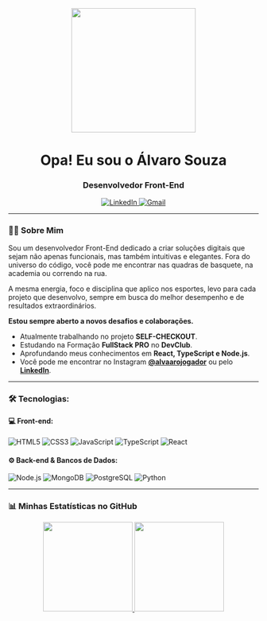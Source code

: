 <div id="header" align="center">
  <img src="https://raw.githubusercontent.com/MishManners/MishManners/master/code-typing.gif" width="250"/>
  <br/>
  <h1>Opa! Eu sou o Álvaro Souza</h1>
  <h3>Desenvolvedor Front-End</h3>
</div>

<div align="center">
  <a href="https://www.linkedin.com/in/-alvarosouza/" target="_blank">
    <img src="https://img.shields.io/badge/LinkedIn-0077B5?style=for-the-badge&logo=linkedin&logoColor=white" alt="LinkedIn">
  </a>
  <a href="mailto:alsouza23@outlook.com">
    <img src="https://img.shields.io/badge/Gmail-D14836?style=for-the-badge&logo=gmail&logoColor=white" alt="Gmail">
  </a>
</div>

---

### 👨‍💻 Sobre Mim

<p>
  Sou um desenvolvedor Front-End dedicado a criar soluções digitais que sejam não apenas funcionais, mas também intuitivas e elegantes. Fora do universo do código, você pode me encontrar nas quadras de basquete, na academia ou correndo na rua.
</p>
<p>
  A mesma energia, foco e disciplina que aplico nos esportes, levo para cada projeto que desenvolvo, sempre em busca do melhor desempenho e de resultados extraordinários.
</p>
<p>
  <b>Estou sempre aberto a novos desafios e colaborações.</b>
</p>

-  Atualmente trabalhando no projeto **SELF-CHECKOUT**.
-  Estudando na Formação **FullStack PRO** no **DevClub**.
-  Aprofundando meus conhecimentos em **React, TypeScript e Node.js**.
-  Você pode me encontrar no Instagram **[@alvaarojogador](https://www.instagram.com/alvaarojogador/)** ou pelo **[LinkedIn](https://www.linkedin.com/in/-alvarosouza/)**.

---

### 🛠️ Tecnologias:

#### 💻 Front-end:
<p>
  <img src="https://img.shields.io/badge/HTML5-E34F26?style=for-the-badge&logo=html5&logoColor=white" alt="HTML5" />
  <img src="https://img.shields.io/badge/CSS3-1572B6?style=for-the-badge&logo=css3&logoColor=white" alt="CSS3" />
  <img src="https://img.shields.io/badge/JavaScript-F7DF1E?style=for-the-badge&logo=javascript&logoColor=black" alt="JavaScript" />
  <img src="https://img.shields.io/badge/TypeScript-3178C6?style=for-the-badge&logo=typescript&logoColor=white" alt="TypeScript" />
  <img src="https://img.shields.io/badge/React-20232A?style=for-the-badge&logo=react&logoColor=61DAFB" alt="React" />
</p>

#### ⚙️ Back-end & Bancos de Dados:
<p>
  <img src="https://img.shields.io/badge/Node.js-339933?style=for-the-badge&logo=nodedotjs&logoColor=white" alt="Node.js" />
  <img src="https://img.shields.io/badge/MongoDB-47A248?style=for-the-badge&logo=mongodb&logoColor=white" alt="MongoDB" />
  <img src="https://img.shields.io/badge/PostgreSQL-4169E1?style=for-the-badge&logo=postgresql&logoColor=white" alt="PostgreSQL" />
  <img src="https://img.shields.io/badge/Python-3776AB?style=for-the-badge&logo=python&logoColor=white" alt="Python" />
</p>

---

### 📊 Minhas Estatísticas no GitHub

<div align="center">
  <a href="https://github.com/alvarodev12">
    <img height="180em" src="https://github-readme-stats.vercel.app/api?username=alvarodev12&show_icons=true&theme=dracula&include_all_commits=true&count_private=true"/>
    <img height="180em" src="https://github-readme-stats.vercel.app/api/top-langs/?username=alvarodev12&layout=compact&langs_count=7&theme=dracula"/>
  </a>
</div>
